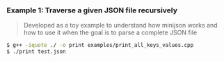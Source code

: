 ### Example 1: Traverse a given JSON file recursively

> Developed as a toy example to understand how minijson works and how to use it
> when the goal is to parse a complete JSON file

```sh
$ g++ -iquote ./ -o print examples/print_all_keys_values.cpp
$ ./print test.json
```
